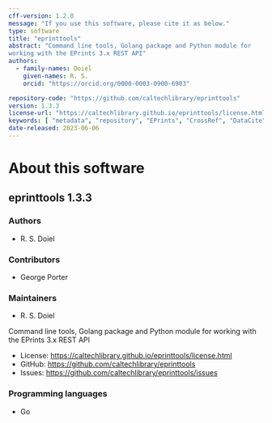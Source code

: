 ```yaml
---
cff-version: 1.2.0
message: "If you use this software, please cite it as below."
type: software
title: "eprinttools"
abstract: "Command line tools, Golang package and Python module for
working with the EPrints 3.x REST API"
authors:
  - family-names: Doiel
    given-names: R. S.
    orcid: "https://orcid.org/0000-0003-0900-6903"

repository-code: "https://github.com/caltechlibrary/eprinttools"
version: 1.3.3
license-url: "https://caltechlibrary.github.io/eprinttools/license.html"
keywords: [ "metadata", "repository", "EPrints", "CrossRef", "DataCite", "software" ]
date-released: 2023-06-06
---
```


About this software
===================

## eprinttools 1.3.3

### Authors

- R. S. Doiel

### Contributors

- George Porter

### Maintainers

- R. S. Doiel

Command line tools, Golang package and Python module for working with
the EPrints 3.x REST API

- License: <https://caltechlibrary.github.io/eprinttools/license.html>
- GitHub: <https://github.com/caltechlibrary/eprinttools>
- Issues: <https://github.com/caltechlibrary/eprinttools/issues>


### Programming languages

- Go


